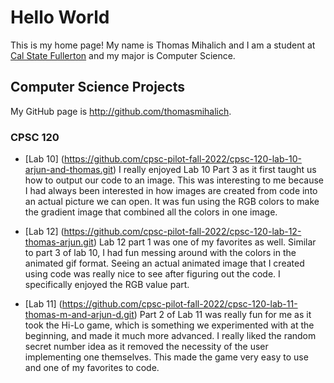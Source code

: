 # Hello World

This is my home page! My name is Thomas Mihalich and I am a student at [Cal State Fullerton](http://www.fullerton.edu/) and my major is Computer Science.

## Computer Science Projects

My GitHub page is http://github.com/thomasmihalich.

### CPSC 120

* [Lab 10] (https://github.com/cpsc-pilot-fall-2022/cpsc-120-lab-10-arjun-and-thomas.git) I really enjoyed Lab 10 Part 3 as it first taught us how to output our code to an image. This was interesting to me because I had always been interested in how images are created from code into an actual picture we can open. It was fun using the RGB colors to make the gradient image that combined all the colors in one image.

* [Lab 12] (https://github.com/cpsc-pilot-fall-2022/cpsc-120-lab-12-thomas-arjun.git) Lab 12 part 1 was one of my favorites as well. Similar to part 3 of lab 10, I had fun messing around with the colors in the animated gif format. Seeing an actual animated image that I created using code was really nice to see after figuring out the code. I specifically enjoyed the RGB value part.

* [Lab 11] (https://github.com/cpsc-pilot-fall-2022/cpsc-120-lab-11-thomas-m-and-arjun-d.git)
Part 2 of Lab 11 was really fun for me as it took the Hi-Lo game, which is something we experimented with at the beginning, and made it much more advanced. I really liked the random secret number idea as it removed the necessity of the user implementing one themselves. This made the game very easy to use and one of my favorites to code.
